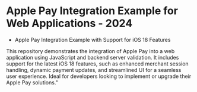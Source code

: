 # Apple Pay Integration Example for Web Applications - 2024
- Apple Pay Integration Example with Support for iOS 18 Features

This repository demonstrates the integration of Apple Pay into a web application using JavaScript and backend server validation. It includes support for the latest iOS 18 features, such as enhanced merchant session handling, dynamic payment updates, and streamlined UI for a seamless user experience. Ideal for developers looking to implement or upgrade their Apple Pay solutions."
